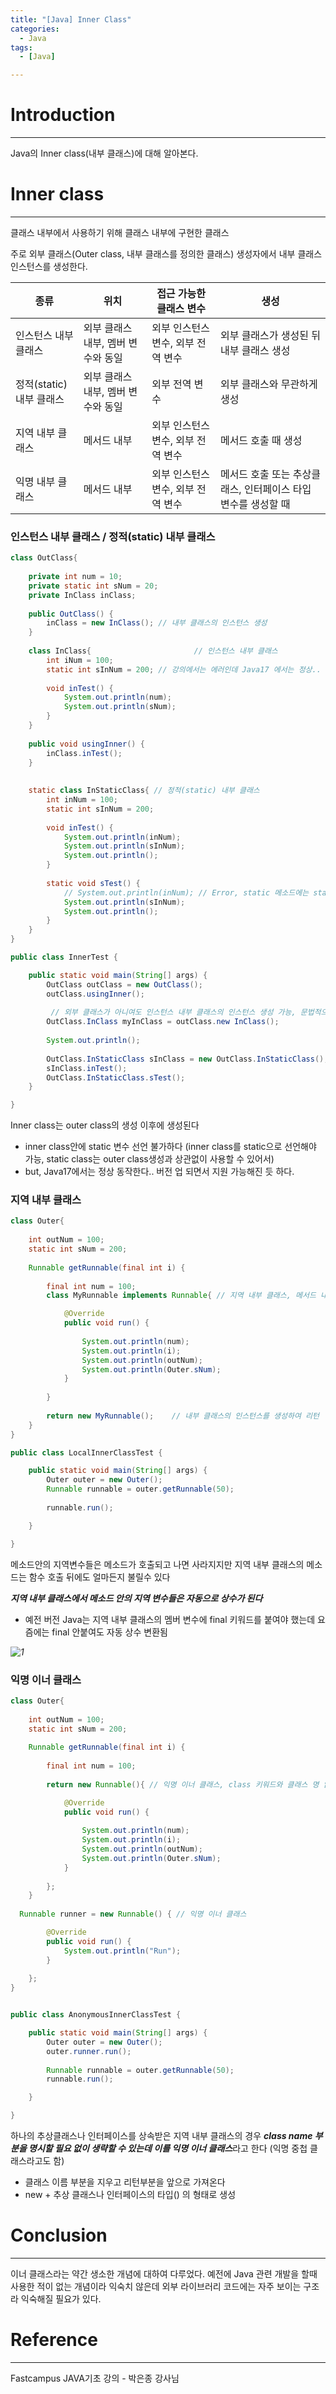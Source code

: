 ```yaml
---
title: "[Java] Inner Class"
categories:
  - Java
tags:
  - [Java]

---
```




# Introduction

---

Java의 Inner class(내부 클래스)에 대해 알아본다.



# Inner class

---

클래스 내부에서 사용하기 위해 클래스 내부에 구현한 클래스

주로 외부 클래스(Outer class, 내부 클래스를 정의한 클래스) 생성자에서 내부 클래스 인스턴스를 생성한다.

| 종류                     | 위치                               | 접근 가능한 클래스 변수            | 생성                                                         |
| ------------------------ | ---------------------------------- | ---------------------------------- | ------------------------------------------------------------ |
| 인스턴스 내부 클래스     | 외부 클래스 내부, 멤버 변수와 동일 | 외부 인스턴스 변수, 외부 전역 변수 | 외부 클래스가 생성된 뒤 내부 클래스 생성                     |
| 정적(static) 내부 클래스 | 외부 클래스 내부, 멤버 변수와 동일 | 외부 전역 변수                     | 외부 클래스와 무관하게 생성                                  |
| 지역 내부 클래스         | 메서드 내부                        | 외부 인스턴스 변수, 외부 전역 변수 | 메서드 호출 때 생성                                          |
| 익명 내부 클래스         | 메서드 내부                        | 외부 인스턴스 변수, 외부 전역 변수 | 메서드 호출 또는 추상클래스, 인터페이스 타입 변수를 생성할 때 |



### 인스턴스 내부 클래스 / 정적(static) 내부 클래스

```java
class OutClass{
	
	private int num = 10;
	private static int sNum = 20;
	private InClass inClass;
	
	public OutClass() {
		inClass = new InClass(); // 내부 클래스의 인스턴스 생성
	}
	
	class InClass{ 						 // 인스턴스 내부 클래스
		int iNum = 100;
		static int sInNum = 200; // 강의에서는 에러인데 Java17 에서는 정상..
		
		void inTest() {
			System.out.println(num);
			System.out.println(sNum);
		}
	}
	
	public void usingInner() {
		inClass.inTest();
	}
	
	
	static class InStaticClass{ // 정적(static) 내부 클래스
		int inNum = 100;
		static int sInNum = 200;
		
		void inTest() {
			System.out.println(inNum);
			System.out.println(sInNum);
			System.out.println();
		}
		
		static void sTest() {
			// System.out.println(inNum); // Error, static 메소드에는 static 변수만 사용가능
			System.out.println(sInNum);
			System.out.println();
		}
	}
}

public class InnerTest {

	public static void main(String[] args) {
		OutClass outClass = new OutClass();
		outClass.usingInner();
		
		 // 외부 클래스가 아니여도 인스턴스 내부 클래스의 인스턴스 생성 가능, 문법적으로는 가능하지만 적절하지 않은 코딩
		OutClass.InClass myInClass = outClass.new InClass();
		
		System.out.println();
		
		OutClass.InStaticClass sInClass = new OutClass.InStaticClass();
		sInClass.inTest();
		OutClass.InStaticClass.sTest();
	}

}
```

Inner class는 outer class의 생성 이후에 생성된다

- inner class안에 static 변수 선언 불가하다 (inner class를 static으로 선언해야 가능, static class는 outer class생성과 상관없이 사용할 수 있어서)
- but, Java17에서는 정상 동작한다.. 버전 업 되면서 지원 가능해진 듯 하다.



### 지역 내부 클래스

```java
class Outer{
	
	int outNum = 100;
	static int sNum = 200;
	
	Runnable getRunnable(final int i) {
		
		final int num = 100;
		class MyRunnable implements Runnable{ // 지역 내부 클래스, 메서드 내에서 클래스 생성

			@Override
			public void run() {
				
				System.out.println(num);
				System.out.println(i);
				System.out.println(outNum);
				System.out.println(Outer.sNum);
			}
			
		}
		
		return new MyRunnable();	// 내부 클래스의 인스턴스를 생성하여 리턴
	}
}

public class LocalInnerClassTest {

	public static void main(String[] args) {
		Outer outer = new Outer();
		Runnable runnable = outer.getRunnable(50);
		
		runnable.run();

	}

}
```

메소드안의 지역변수들은 메소드가 호출되고 나면 사라지지만 지역 내부 클래스의 메소드는 함수 호출 뒤에도 얼마든지 불릴수 있다

 ***지역 내부 클래스에서 메소드 안의 지역 변수들은 자동으로 상수가 된다*** 

- 예전 버전 Java는 지역 내부 클래스의 멤버 변수에 final 키워드를 붙여야 했는데 요즘에는 final 안붙여도 자동 상수 변환됨

*![1](../../assets/images/23-03-24-inner-class/1.png)*



### 익명 이너 클래스

```java
class Outer{
	
	int outNum = 100;
	static int sNum = 200;
	
	Runnable getRunnable(final int i) {
		
		final int num = 100;
		
		return new Runnable(){ // 익명 이너 클래스, class 키워드와 클래스 명 없이도 클래스를 생성한다

			@Override
			public void run() {
				
				System.out.println(num);
				System.out.println(i);
				System.out.println(outNum);
				System.out.println(Outer.sNum);
			}
			
		};
	}
  
  Runnable runner = new Runnable() { // 익명 이너 클래스

		@Override
		public void run() {
			System.out.println("Run");
		}
		
	};
}


public class AnonymousInnerClassTest {

	public static void main(String[] args) {
		Outer outer = new Outer();
		outer.runner.run();
    
		Runnable runnable = outer.getRunnable(50);
		runnable.run();

	}

}
```

하나의 추상클래스나 인터페이스를 상속받은 지역 내부 클래스의 경우 ***class name 부분을 명시할 필요 없이 생략할 수 있는데 이를 익명 이너 클래스***라고 한다 (익명 중첩 클래스라고도 함)

- 클래스 이름 부분을 지우고 리턴부분을 앞으로 가져온다
- new + 추상 클래스나 인터페이스의 타입() 의 형태로 생성

#  Conclusion

---

이너 클래스라는 약간 생소한 개념에 대하여 다루었다. 예전에 Java 관련 개발을 할때 사용한 적이 없는 개념이라 익숙치 않은데 외부 라이브러리 코드에는 자주 보이는 구조라 익숙해질 필요가 있다.

# Reference

---

Fastcampus JAVA기초 강의 - 박은종 강사님
